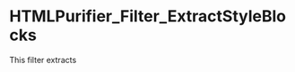 
# HTMLPurifier_Filter_ExtractStyleBlocks

This filter extracts <style> blocks from input HTML, cleans them up
using CSSTidy, and then places them in $purifier->context->get('StyleBlocks')
so they can be used elsewhere in the document.



* Full name: `\HTMLPurifier_Filter_ExtractStyleBlocks`
* Parent class: [`\HTMLPurifier_Filter`](./HTMLPurifier_Filter.md)



## Properties


### name

Name of the filter for identification purposes.

```php
public $name
```






***

### _styleMatches



```php
private $_styleMatches
```






***

### _tidy



```php
private $_tidy
```






***

### _id_attrdef



```php
private $_id_attrdef
```






***

### _class_attrdef



```php
private $_class_attrdef
```






***

### _enum_attrdef



```php
private $_enum_attrdef
```






***

## Methods


### __construct



```php
public __construct(): mixed
```












***

### styleCallback

Save the contents of CSS blocks to style matches

```php
protected styleCallback(array $matches): mixed
```








**Parameters:**

| Parameter | Type | Description |
|-----------|------|-------------|
| `$matches` | **array** | preg_replace style $matches array |





***

### preFilter

Removes inline <style> tags from HTML, saves them for later use

```php
public preFilter(string $html, \HTMLPurifier_Config $config, \HTMLPurifier_Context $context): string
```








**Parameters:**

| Parameter | Type | Description |
|-----------|------|-------------|
| `$html` | **string** |  |
| `$config` | **\HTMLPurifier_Config** |  |
| `$context` | **\HTMLPurifier_Context** |  |





***

### cleanCSS

Takes CSS (the stuff found in <style>) and cleans it.

```php
public cleanCSS(string $css, \HTMLPurifier_Config $config, \HTMLPurifier_Context $context): string
```








**Parameters:**

| Parameter | Type | Description |
|-----------|------|-------------|
| `$css` | **string** | CSS styling to clean |
| `$config` | **\HTMLPurifier_Config** |  |
| `$context` | **\HTMLPurifier_Context** |  |


**Return Value:**

Cleaned CSS



**Throws:**

- [`HTMLPurifier_Exception`](./HTMLPurifier_Exception.md)



***


## Inherited methods


### preFilter

Pre-processor function, handles HTML before HTML Purifier

```php
public preFilter(string $html, \HTMLPurifier_Config $config, \HTMLPurifier_Context $context): string
```








**Parameters:**

| Parameter | Type | Description |
|-----------|------|-------------|
| `$html` | **string** |  |
| `$config` | **\HTMLPurifier_Config** |  |
| `$context` | **\HTMLPurifier_Context** |  |





***

### postFilter

Post-processor function, handles HTML after HTML Purifier

```php
public postFilter(string $html, \HTMLPurifier_Config $config, \HTMLPurifier_Context $context): string
```








**Parameters:**

| Parameter | Type | Description |
|-----------|------|-------------|
| `$html` | **string** |  |
| `$config` | **\HTMLPurifier_Config** |  |
| `$context` | **\HTMLPurifier_Context** |  |





***


***
> Automatically generated on 2025-03-15
